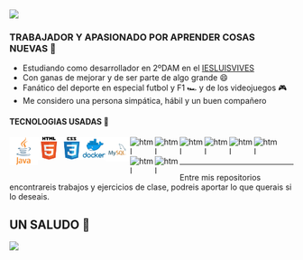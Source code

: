 <img align="center" width="500px" heigth="500px" src="https://aleduran.com/wp-content/uploads/lenguajes-programacion-top.gif">

### TRABAJADOR Y APASIONADO POR APRENDER COSAS NUEVAS 💪

- Estudiando como desarrollador en 2ºDAM en el [IESLUISVIVES](http://iesluisvives.es/)
- Con ganas de mejorar y de ser parte de algo grande 😄
- Fanático del deporte en especial futbol y F1 🏎️ y de los videojuegos 🎮
- Me considero una persona simpática, hábil y un buen compañero

#### TECNOLOGIAS USADAS 🧰
<img align="left" alt="html" width="50px" src="https://raw.githubusercontent.com/github/explore/80688e429a7d4ef2fca1e82350fe8e3517d3494d/topics/java/java.png">

<img align="left" alt="html" width="40px" src="https://raw.githubusercontent.com/github/explore/80688e429a7d4ef2fca1e82350fe8e3517d3494d/topics/html/html.png">

<img align="left" alt="html" width="40px" src="https://raw.githubusercontent.com/github/explore/80688e429a7d4ef2fca1e82350fe8e3517d3494d/topics/css/css.png">

<img align="left" alt="html" width="40px" src="https://raw.githubusercontent.com/github/explore/80688e429a7d4ef2fca1e82350fe8e3517d3494d/topics/docker/docker.png">

<img align="left" alt="html" width="44px" src="https://raw.githubusercontent.com/github/explore/80688e429a7d4ef2fca1e82350fe8e3517d3494d/topics/mysql/mysql.png">

<img align="left" alt="html" width="44px" src="https://upload.wikimedia.org/wikipedia/commons/6/64/Android_logo_2019_%28stacked%29.svg">

<img align="left" alt="html" width="44px" src="https://pandemoniodigital.es/assets/images/top-plugins-intellij/logo-intellij.png">

<img align="left" alt="html" width="44px" src="https://upload.wikimedia.org/wikipedia/commons/d/d5/Virtualbox_logo.png">

<img align="left" alt="html" width="44px" src="https://upload.wikimedia.org/wikipedia/commons/thumb/9/9a/Visual_Studio_Code_1.35_icon.svg/2048px-Visual_Studio_Code_1.35_icon.svg.png">

<img align="left" alt="html" width="44px" src="https://img2.freepng.es/20180410/tew/kisspng-atom-computer-icons-text-editor-electron-macos-github-5accac2c29bf89.107939971523362860171.jpg">

<img align="left" alt="html" width="44px" src="https://www3.gobiernodecanarias.org/medusa/ecoescuela/recursosdigitales/files/formidable/6/drawio.png">

<img align="left" alt="html" width="44px" src="https://upload.wikimedia.org/wikipedia/commons/thumb/c/c3/Python-logo-notext.svg/640px-Python-logo-notext.svg.png">

<img align="left" alt="html" width="44px" src="https://lineadecodigo.com/wp-content/uploads/2014/04/mongodb.png">



<br/>
<br/>


----- 


Entre mis repositorios encontrareis trabajos y ejercicios de clase, podreis aportar lo que querais si lo deseais.
<br/>
## UN SALUDO 👋
![](https://komarev.com/ghpvc/?username=DanielCastellote&color=1319b0&style=for-the-badge&label=VISITAS+AL+PERFIL)











